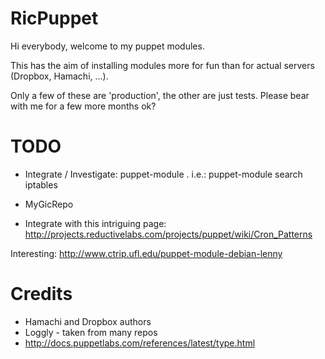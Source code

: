 RicPuppet
=========

Hi everybody, welcome to my puppet modules.

This has the aim of installing modules more for fun than for actual servers
(Dropbox, Hamachi, ...).

Only a few of these are 'production', the other are just tests.
Please bear with me for a few more months ok?

TODO
====

* Integrate / Investigate: puppet-module . i.e.:
	puppet-module search iptables
* MyGicRepo


* Integrate with this intriguing page:
	http://projects.reductivelabs.com/projects/puppet/wiki/Cron_Patterns

Interesting:
	http://www.ctrip.ufl.edu/puppet-module-debian-lenny

Credits
=======

* Hamachi and Dropbox authors
* Loggly - taken from many repos
* http://docs.puppetlabs.com/references/latest/type.html
